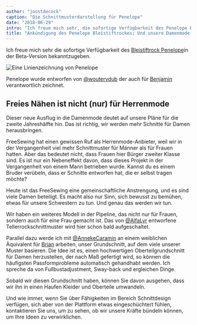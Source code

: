 ```yaml
---
author: "joostdecock"
caption: "Die Schnittmusterdarstellung für Penelope"
date: "2018-06-29"
intro: "Ich freue mich sehr, die sofortige Verfügbarkeit des Penelope Pencil Skirt bekannt zu geben, der seit heute in der Beta-Version erhältlich ist."
title: "Ankündigung des Penelope Bleistiftrockes; Und unsere Damenmode-Roadmap"
---
```


Ich freue mich sehr die sofortige Verfügbarkeit des [Bleistiftrock Penelope](/patterns/penelope)in der Beta-Version bekanntzugeben.

![Eine Linienzeichnung von Penelope](linedrawing.svg)

Penelope wurde entworfen von [@woutervdub](/users/woutervdub) der auch für [Benjamin](/patterns/benjamin) verantwortlich zeichnet.

## Freies Nähen ist nicht (nur) für Herrenmode

Dieser neue Ausflug in die Damenmode deutet auf unsere Pläne für die zweite Jahreshälfte hin. Das ist richtig, wir werden mehr Schnitte für Damen herausbringen.

FreeSewing hat einen gewissen Ruf als Herrenmode-Anbieter, weil wir in der Vergangenheit viel mehr Schnittmuster für Männer als für Frauen hatten. Aber das bedeutet nicht, dass Frauen hier Bürger zweiter Klasse sind. Es ist nur ein Nebeneffekt davon, dass dieses Projekt in der Vergangenheit von einem Mann betrieben wurde. Kannst du es einem Bruder verübeln, dass er Schnitte entworfen hat, die er selbst tragen möchte?

Heute ist das FreeSewing eine gemeinschaftliche Anstrengung, und es sind viele Damen beteiligt. Es macht also nur Sinn, sich bewusst zu bemühen, etwas für unsere Schwestern zu tun. Und genau das werden wir tun.

Wir haben ein weiteres Modell in der Pipeline, das nicht nur für Frauen, sondern auch für eine Frau gemacht ist. Das von [@AlfaLyr](/users/alfalyr) entworfene Tellerrockschnittmuster wird hier schon bald aufgeschaltet.

Parallel dazu werde ich mit [@AnnekeCaramin](/users/annekecaramin) an einem weiblichen Äquivalent für [Brian](/patterns/brian) arbeiten, unser Grundschnitt, auf dem viele unserer Muster basieren. Die Idee ist es, einen hochwertigen Oberteilgrundschnitt für Damen herzustellen, der nach Maß gefertigt wird, so können die häufigsten Passformprobleme automatisch gehandhabt werden. Ich spreche da von Fullbustadjustment, Sway-back und ergleichen Dinge.

Sobald wir diesen Grundschnitt haben, können Sie davon ausgehen, dass wir ihn in einen Haufen Kleider und Oberteile umwandeln.

Und wie immer, wenn Sie über Fähigkeiten im Bereich Schnittdesign verfügen, sich aber von der Plattform etwas eingeschüchtert fühlen, kontaktieren Sie uns, um zu sehen, ob wir unsere Kräfte bündeln können, um Ihre Ideen zu verwirklichen.

